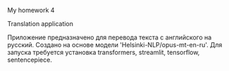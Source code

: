 My homework 4

Translation application

Приложение предназначено для перевода текста с английского на русский. 
Создано на основе модели 'Helsinki-NLP/opus-mt-en-ru'. 
Для запуска требуется установка transformers, streamlit, tensorflow, sentencepiece.

